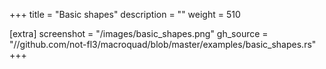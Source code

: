 +++
title = "Basic shapes"
description = ""
weight = 510

[extra]
screenshot = "/images/basic_shapes.png"
gh_source = "//github.com/not-fl3/macroquad/blob/master/examples/basic_shapes.rs"
+++
